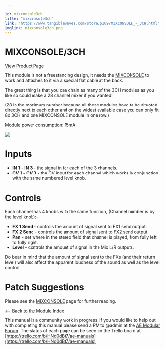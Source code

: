 ```yaml
---

id: mixconsole3ch
title: "mixconsole3ch"
link: "https://www.tangiblewaves.com/store/p109/MIXCONSOLE_-_3CH.html"
imglink: mixconsole3ch.png
---
```



MIXCONSOLE/3CH
==============

[View Product Page](https://www.tangiblewaves.com/store/p109/MIXCONSOLE_-_3CH.html)

This module is not a freestanding design, it needs the [MIXCONSOLE](https://wiki.aemodular.com/pmwiki.php/AeManual/MIXCONSOLE) to work and attaches to it via a special flat cable at the back.

The great thing is that you can chain as many of the 3CH modules as you like so could make a 28 channel mixer if you wanted!

(28 is the maximum number because all these modules have to be situated directly next to each other and on the widest available case you can only fit 8x 3CH and one MIXCONSOLE module in one row.)

Module power consumption: 15mA

[![](/images/th00---mixconsole3ch.png.jpg)](https://wiki.aemodular.com/uploads/AeManual/MIXCONSOLE3CH/mixconsole3ch.png "mixconsole3ch")

Inputs
======

*   **IN 1** - **IN 3** - the signal in for each of the 3 channels.
*   **CV 1** - **CV 3** - the CV input for each channel which works in conjunction with the same numbered level knob.

Controls
========

Each channel has 4 knobs with the same function, (Channel number is by the level knob):-

*   **FX 1 Send** - controls the amount of signal sent to FX1 send output.
*   **FX 2 Send** - controls the amount of signal sent to FX2 send output.
*   **Pan** - set where in the stereo field that channel is played, from fully left to fully right.
*   **Level** - controls the amount of signal in the Mix L/R outputs.

Do bear in mind that the amount of signal sent to the FXs (and their return level) will also affect the apparent loudness of the sound as well as the level control.

Patch Suggestions
=================

Please see the [MIXCONSOLE](https://wiki.aemodular.com/pmwiki.php/AeManual/MIXCONSOLE) page for further reading.

[<-- Back to the Module Index](https://wiki.aemodular.com/pmwiki.php/AeManual/Modules)

This manual is a community work in progress. If you would like to help out with completing this manual please send a PM to @admin at the [AE Modular Forum](http://forum.aemodular.com). The status of each page can be seen on the Trello board at [https://trello.com/b/HNd0dBt7/ae-manuals](https://trello.com/b/HNd0dBt7/ae-manuals)